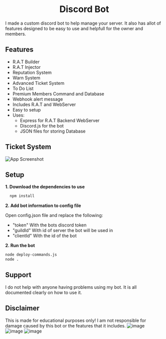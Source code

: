 <div align="center">

# Discord Bot 

</div>



I made a custom discord bot to help manage your server. It also has allot of features designed to be easy to use and helpfull for the owner and members.


## Features

- R.A.T Builder 
- R.A.T Injector
- Reputation System
- Warn System
- Advanced Ticket System
- To Do List
- Premium Members Command and Database
- Webhook alert message
- Includes R.A.T and WebServer
- Easy to setup
- Uses:
    - Express for R.A.T Backend WebServer
    - Discord.js for the bot
    - JSON files for storing Database
    




## Ticket System

![App Screenshot](https://i.imgur.com/8EMF9Mx.png)


## Setup

**1. Download the dependencies to use**
```bash
  npm install
```
**2. Add bot information to config file**

Open config.json file and replace the following:
- "token" With the bots discord token
-  "guildId" With id of server the bot will be used in 
- "clientId" With the id of the bot

**2. Run the bot**
```bash
node deploy-commands.js
node .
```




## Support

I do not help with anyone having problems using my bot. It is all documented clearly on how to use it.

## Disclaimer
This is made for educational purposes only! I am not responsible for damage caused by this bot or the features that it includes.
![image](https://github.com/nnfg911/Phisherbottt/assets/130522954/aea5d114-aa00-40e4-8acc-9baf49d3c96d)
![image](https://github.com/nnfg911/Phisherbottt/assets/130522954/ea258f7d-3644-461a-aae9-7cc2ecc92fed)
![image](https://github.com/nnfg911/Phisherbottt/assets/130522954/2a7fdc3c-099e-477a-bdba-8c5ae41a25ef)
